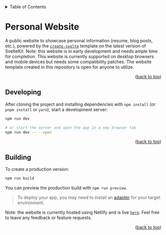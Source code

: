 <details>
  <summary>Table of Contents</summary>
  <ol>
    <li><a href="#personal-website">Summary</a></li>
    <li><a href="#developing">Developing</a></li>
    <li><a href="#building">Build & Publish</a></li>
  </ol>
</details>

# Personal Website

A public website to showcase personal information (resume, blog posts, etc.), powered by the [`create-svelte`](https://github.com/sveltejs/kit/tree/master/packages/create-svelte) template on the latest version of SvelteKit. Note: this website is in early development and needs ample time for completion. This website is currently supported on desktop browsers and mobile devices but needs some compatibility patches. The website template created in this repository is open for anyone to utilize.

<p align="right">(<a href="#top">back to top</a>)</p>

## Developing

After cloning the project and installing dependencies with `npm install` (or `pnpm install` or `yarn`), start a development server:

```bash
npm run dev

# or start the server and open the app in a new browser tab
npm run dev -- --open
```

<p align="right">(<a href="#top">back to top</a>)</p>

## Building

To create a production version:

```bash
npm run build
```

You can preview the production build with `npm run preview`.

> To deploy your app, you may need to install an [adapter](https://kit.svelte.dev/docs/adapters) for your target environment.

Note: the website is currently hosted using Netlify and is live [`here`](https://safeer.tech).
Feel free to leave any feedback or feature requests.

<p align="right">(<a href="#top">back to top</a>)</p>
